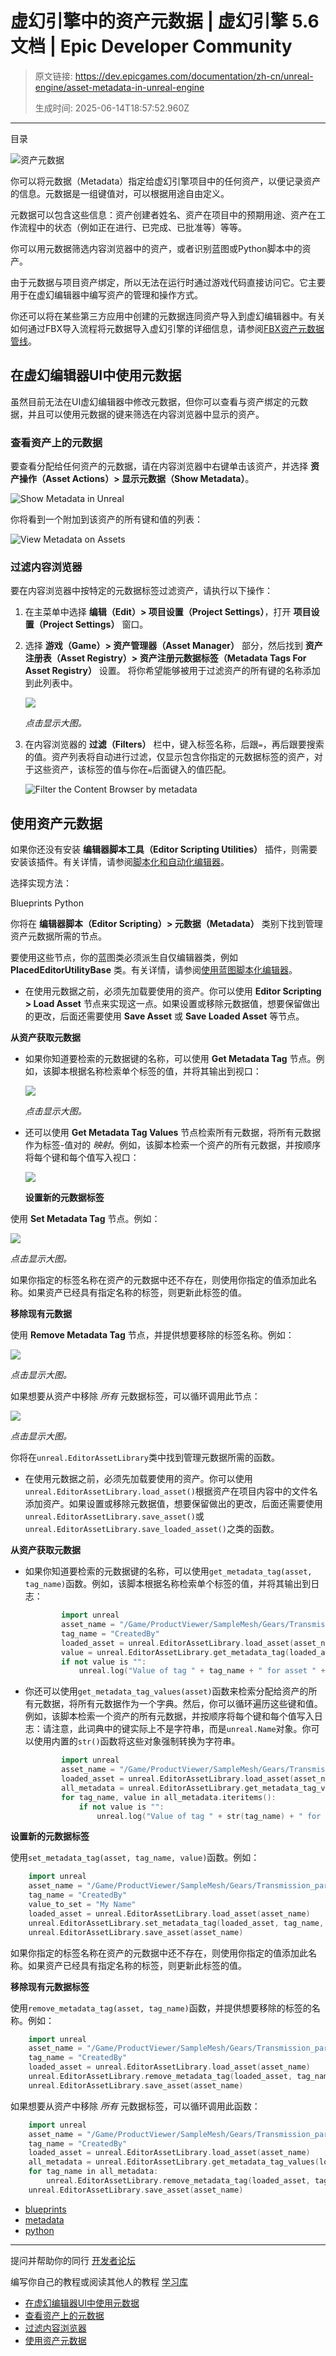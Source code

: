 # 虚幻引擎中的资产元数据 | 虚幻引擎 5.6 文档 | Epic Developer Community

> 原文链接: https://dev.epicgames.com/documentation/zh-cn/unreal-engine/asset-metadata-in-unreal-engine
> 
> 生成时间: 2025-06-14T18:57:52.960Z

---

目录

![资产元数据](https://dev.epicgames.com/community/api/documentation/image/a3c7801e-2f40-493c-a1e7-cd92c399403b?resizing_type=fill&width=1920&height=335)

你可以将元数据（Metadata）指定给虚幻引擎项目中的任何资产，以便记录资产的信息。元数据是一组键值对，可以根据用途自由定义。

元数据可以包含这些信息：资产创建者姓名、资产在项目中的预期用途、资产在工作流程中的状态（例如正在进行、已完成、已批准等）等等。

你可以用元数据筛选内容浏览器中的资产，或者识别蓝图或Python脚本中的资产。

由于元数据与项目资产绑定，所以无法在运行时通过游戏代码直接访问它。它主要用于在虚幻编辑器中编写资产的管理和操作方式。

你还可以将在某些第三方应用中创建的元数据连同资产导入到虚幻编辑器中。有关如何通过FBX导入流程将元数据导入虚幻引擎的详细信息，请参阅[FBX资产元数据管线](/documentation/zh-cn/unreal-engine/fbx-asset-metadata-pipeline-in-unreal-engine)。

## 在虚幻编辑器UI中使用元数据

虽然目前无法在UI虚幻编辑器中修改元数据，但你可以查看与资产绑定的元数据，并且可以使用元数据的键来筛选在内容浏览器中显示的资产。

### 查看资产上的元数据

要查看分配给任何资产的元数据，请在内容浏览器中右键单击该资产，并选择 **资产操作（Asset Actions）> 显示元数据（Show Metadata）**。

![Show Metadata in Unreal](https://d1iv7db44yhgxn.cloudfront.net/documentation/images/360b16da-455c-4586-ae66-f241967b2918/fbx-metadata-show-menu.png "Show Metadata in Unreal")

你将看到一个附加到该资产的所有键和值的列表：

![View Metadata on Assets](https://d1iv7db44yhgxn.cloudfront.net/documentation/images/c4fb92dc-f0df-4435-83dd-e2a58a6936e0/fbx-metadata-view-maya-422.png "View Metadata on Assets")

### 过滤内容浏览器

要在内容浏览器中按特定的元数据标签过滤资产，请执行以下操作：

1.  在主菜单中选择 **编辑（Edit）> 项目设置（Project Settings）**，打开 **项目设置（Project Settings）** 窗口。
    
2.  选择 **游戏（Game）> 资产管理器（Asset Manager）** 部分，然后找到 **资产注册表（Asset Registry）> 资产注册元数据标签（Metadata Tags For Asset Registry）** 设置。 将你希望能够被用于过滤资产的所有键的名称添加到此列表中。
    
    [![](https://d1iv7db44yhgxn.cloudfront.net/documentation/images/de89dbf3-2916-4f80-8d4c-bb6bc22c0861/fbx-metadata-asset-registry.png)](https://d1iv7db44yhgxn.cloudfront.net/documentation/images/de89dbf3-2916-4f80-8d4c-bb6bc22c0861/fbx-metadata-asset-registry.png)
    
    *点击显示大图。*
    
3.  在内容浏览器的 **过滤（Filters）** 栏中，键入标签名称，后跟`=`，再后跟要搜索的值。资产列表将自动进行过滤，仅显示包含你指定的元数据标签的资产，对于这些资产，该标签的值与你在`=`后面键入的值匹配。
    
    ![Filter the Content Browser by metadata](https://d1iv7db44yhgxn.cloudfront.net/documentation/images/ea7d2dab-0238-40dc-8886-50a68f9a1faa/fbx-metadata-content-browser-filter.png "Filter the Content Browser by metadata")

## 使用资产元数据

如果你还没有安装 **编辑器脚本工具（Editor Scripting Utilities）** 插件，则需要安装该插件。有关详情，请参阅[脚本化和自动化编辑器](/documentation/zh-cn/unreal-engine/scripting-and-automating-the-unreal-editor)。

选择实现方法：

Blueprints Python

你将在 **编辑器脚本（Editor Scripting）> 元数据（Metadata）** 类别下找到管理资产元数据所需的节点。

要使用这些节点，你的蓝图类必须派生自仅编辑器类，例如 **PlacedEditorUtilityBase** 类。有关详情，请参阅[使用蓝图脚本化编辑器](/documentation/zh-cn/unreal-engine/scripting-the-unreal-editor-using-blueprints)。

-   在使用元数据之前，必须先加载要使用的资产。你可以使用 **Editor Scripting > Load Asset** 节点来实现这一点。如果设置或移除元数据值，想要保留做出的更改，后面还需要使用 **Save Asset** 或 **Save Loaded Asset** 等节点。

**从资产获取元数据**

-   如果你知道要检索的元数据键的名称，可以使用 **Get Metadata Tag** 节点。例如，该脚本根据名称检索单个标签的值，并将其输出到视口：
    
    [![](https://d1iv7db44yhgxn.cloudfront.net/documentation/images/dc253e0d-d79f-4f32-8067-a3fe2db86aeb/fbx-metadata-bp-get-by-tag-name.png)](https://d1iv7db44yhgxn.cloudfront.net/documentation/images/dc253e0d-d79f-4f32-8067-a3fe2db86aeb/fbx-metadata-bp-get-by-tag-name.png)
    
    *点击显示大图。*
    
-   还可以使用 **Get Metadata Tag Values** 节点检索所有元数据，将所有元数据作为标签-值对的 *映射*。例如，该脚本检索一个资产的所有元数据，并按顺序将每个键和每个值写入视口：
    
    [![](https://d1iv7db44yhgxn.cloudfront.net/documentation/images/389dc12f-2253-47cf-8d5e-a0fdc5ee2a45/fbx-metadata-bp-get-all-values.png)](https://d1iv7db44yhgxn.cloudfront.net/documentation/images/389dc12f-2253-47cf-8d5e-a0fdc5ee2a45/fbx-metadata-bp-get-all-values.png)
    
    **设置新的元数据标签**
    

使用 **Set Metadata Tag** 节点。例如：

[![](https://d1iv7db44yhgxn.cloudfront.net/documentation/images/c747b4f1-3d14-4c20-90e9-ac08937e8e26/fbx-metadata-bp-add-tag.png)](https://d1iv7db44yhgxn.cloudfront.net/documentation/images/c747b4f1-3d14-4c20-90e9-ac08937e8e26/fbx-metadata-bp-add-tag.png)

*点击显示大图。*

如果你指定的标签名称在资产的元数据中还不存在，则使用你指定的值添加此名称。如果资产已经具有指定名称的标签，则更新此标签的值。

**移除现有元数据**

使用 **Remove Metadata Tag** 节点，并提供想要移除的标签名称。例如：

[![](https://d1iv7db44yhgxn.cloudfront.net/documentation/images/4fe6946d-bf92-470f-91cc-cf99cfae5b52/fbx-metadata-bp-remove-by-tag-name.png)](https://d1iv7db44yhgxn.cloudfront.net/documentation/images/4fe6946d-bf92-470f-91cc-cf99cfae5b52/fbx-metadata-bp-remove-by-tag-name.png)

*点击显示大图。*

如果想要从资产中移除 *所有* 元数据标签，可以循环调用此节点：

[![](https://d1iv7db44yhgxn.cloudfront.net/documentation/images/8f2c8c1c-2ef4-4049-aa35-fc6a3176bbe2/fbx-metadata-bp-remove-all.png)](https://d1iv7db44yhgxn.cloudfront.net/documentation/images/8f2c8c1c-2ef4-4049-aa35-fc6a3176bbe2/fbx-metadata-bp-remove-all.png)

*点击显示大图。*

你将在`unreal.EditorAssetLibrary`类中找到管理元数据所需的函数。

-   在使用元数据之前，必须先加载要使用的资产。你可以使用`unreal.EditorAssetLibrary.load_asset()`根据资产在项目内容中的文件名添加资产。如果设置或移除元数据值，想要保留做出的更改，后面还需要使用`unreal.EditorAssetLibrary.save_asset()`或`unreal.EditorAssetLibrary.save_loaded_asset()`之类的函数。

**从资产获取元数据**

-   如果你知道要检索的元数据键的名称，可以使用`get_metadata_tag(asset, tag_name)`函数。例如，该脚本根据名称检索单个标签的值，并将其输出到日志：
    
    ```cpp
            import unreal
            asset_name = "/Game/ProductViewer/SampleMesh/Gears/Transmission_part_10"
            tag_name = "CreatedBy"
            loaded_asset = unreal.EditorAssetLibrary.load_asset(asset_name)
            value = unreal.EditorAssetLibrary.get_metadata_tag(loaded_asset, tag_name)
            if not value is "":
                unreal.log("Value of tag " + tag_name + " for asset " + asset_name + ": " + value)
    ```
    
-   你还可以使用`get_metadata_tag_values(asset)`函数来检索分配给资产的所有元数据，将所有元数据作为一个字典。然后，你可以循环遍历这些键和值。例如，该脚本检索一个资产的所有元数据，并按顺序将每个键和每个值写入日志：请注意，此词典中的键实际上不是字符串，而是`unreal.Name`对象。你可以使用内置的`str()`函数将这些对象强制转换为字符串。
    
    ```cpp
            import unreal
            asset_name = "/Game/ProductViewer/SampleMesh/Gears/Transmission_part_10"
            loaded_asset = unreal.EditorAssetLibrary.load_asset(asset_name)
            all_metadata = unreal.EditorAssetLibrary.get_metadata_tag_values(loaded_asset)
            for tag_name, value in all_metadata.iteritems():
                if not value is "":
                    unreal.log("Value of tag " + str(tag_name) + " for asset " + asset_name + ": " + value)
    ```
    

**设置新的元数据标签**

使用`set_metadata_tag(asset, tag_name, value)`函数。例如：

```cpp
	import unreal
	asset_name = "/Game/ProductViewer/SampleMesh/Gears/Transmission_part_10"
	tag_name = "CreatedBy"
	value_to_set = "My Name"
	loaded_asset = unreal.EditorAssetLibrary.load_asset(asset_name)
	unreal.EditorAssetLibrary.set_metadata_tag(loaded_asset, tag_name, value_to_set)
	unreal.EditorAssetLibrary.save_asset(asset_name)

```

如果你指定的标签名称在资产的元数据中还不存在，则使用你指定的值添加此名称。如果资产已经具有指定名称的标签，则更新此标签的值。

**移除现有元数据标签**

使用`remove_metadata_tag(asset, tag_name)`函数，并提供想要移除的标签的名称。例如：

```cpp
	import unreal
	asset_name = "/Game/ProductViewer/SampleMesh/Gears/Transmission_part_10"
	tag_name = "CreatedBy"
	loaded_asset = unreal.EditorAssetLibrary.load_asset(asset_name)
	unreal.EditorAssetLibrary.remove_metadata_tag(loaded_asset, tag_name)
	unreal.EditorAssetLibrary.save_asset(asset_name)

```

如果想要从资产中移除 *所有* 元数据标签，可以循环调用此函数：

```cpp
	import unreal
	asset_name = "/Game/ProductViewer/SampleMesh/Gears/Transmission_part_10"
	tag_name = "CreatedBy"
	loaded_asset = unreal.EditorAssetLibrary.load_asset(asset_name)
	all_metadata = unreal.EditorAssetLibrary.get_metadata_tag_values(loaded_asset)
	for tag_name in all_metadata:
		unreal.EditorAssetLibrary.remove_metadata_tag(loaded_asset, tag_name)
	unreal.EditorAssetLibrary.save_asset(asset_name)


```

-   [blueprints](https://dev.epicgames.com/community/search?query=blueprints)
-   [metadata](https://dev.epicgames.com/community/search?query=metadata)
-   [python](https://dev.epicgames.com/community/search?query=python)

* * *

提问并帮助你的同行 [开发者论坛](https://forums.unrealengine.com/categories?tag=unreal-engine)

编写你自己的教程或阅读其他人的教程 [学习库](https://dev.epicgames.com/community/unreal-engine/learning)

-   [在虚幻编辑器UI中使用元数据](/documentation/zh-cn/unreal-engine/asset-metadata-in-unreal-engine#%E5%9C%A8%E8%99%9A%E5%B9%BB%E7%BC%96%E8%BE%91%E5%99%A8ui%E4%B8%AD%E4%BD%BF%E7%94%A8%E5%85%83%E6%95%B0%E6%8D%AE)
-   [查看资产上的元数据](/documentation/zh-cn/unreal-engine/asset-metadata-in-unreal-engine#%E6%9F%A5%E7%9C%8B%E8%B5%84%E4%BA%A7%E4%B8%8A%E7%9A%84%E5%85%83%E6%95%B0%E6%8D%AE)
-   [过滤内容浏览器](/documentation/zh-cn/unreal-engine/asset-metadata-in-unreal-engine#%E8%BF%87%E6%BB%A4%E5%86%85%E5%AE%B9%E6%B5%8F%E8%A7%88%E5%99%A8)
-   [使用资产元数据](/documentation/zh-cn/unreal-engine/asset-metadata-in-unreal-engine#%E4%BD%BF%E7%94%A8%E8%B5%84%E4%BA%A7%E5%85%83%E6%95%B0%E6%8D%AE)
